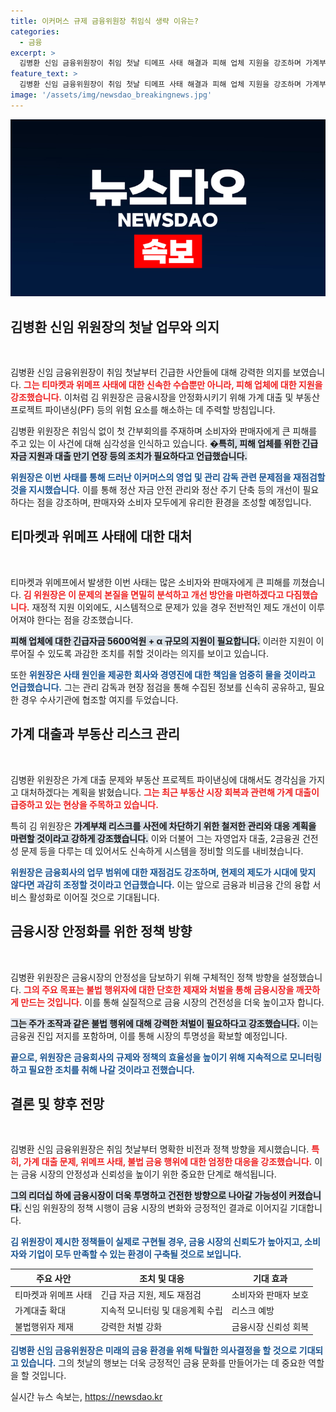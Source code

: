```yaml
---
title: 이커머스 규제 금융위원장 취임식 생략 이유는?
categories:
  - 금융
excerpt: >
  김병환 신임 금융위원장이 취임 첫날 티메프 사태 해결과 피해 업체 지원을 강조하며 가계부채와 부동산 리스크 해소에 집중하겠다고 밝혔다. 경영진 책임을 명확히 하고 금융 규제 개혁에 나설 계획!
feature_text: >
  김병환 신임 금융위원장이 취임 첫날 티메프 사태 해결과 피해 업체 지원을 강조하며 가계부채와 부동산 리스크 해소에 집중하겠다고 밝혔다. 경영진 책임을 명확히 하고 금융 규제 개혁에 나설 계획!
image: '/assets/img/newsdao_breakingnews.jpg'
---
```


<p><img src="/assets/img/newsdao_breakingnews.jpg" alt="ontimetimes 속보" /></p>

<h2 data-ke-size="size26">김병환 신임 위원장의 첫날 업무와 의지</h2>

<p data-ke-size="size16">&nbsp;</p>

<p>김병환 신임 금융위원장이 취임 첫날부터 긴급한 사안들에 대해 강력한 의지를 보였습니다. <b><span style="color: #ee2323;">그는 티마켓과 위메프 사태에 대한 신속한 수습뿐만 아니라, 피해 업체에 대한 지원을 강조했습니다.</span></b> 이처럼 김 위원장은 금융시장을 안정화시키기 위해 가계 대출 및 부동산 프로젝트 파이낸싱(PF) 등의 위험 요소를 해소하는 데 주력할 방침입니다. </p>

<p>김병환 위원장은 취임식 없이 첫 간부회의를 주재하며 소비자와 판매자에게 큰 피해를 주고 있는 이 사건에 대해 심각성을 인식하고 있습니다. <b><span style="background-color: #21538527;">�특히, 피해 업체를 위한 긴급자금 지원과 대출 만기 연장 등의 조치가 필요하다고 언급했습니다.</span></b></p>

<p><b><span style="color: #1a5490;">위원장은 이번 사태를 통해 드러난 이커머스의 영업 및 관리 감독 관련 문제점을 재점검할 것을 지시했습니다.</span></b> 이를 통해 정산 자금 안전 관리와 정산 주기 단축 등의 개선이 필요하다는 점을 강조하며, 판매자와 소비자 모두에게 유리한 환경을 조성할 예정입니다.</p>

<h2 data-ke-size="size26">티마켓과 위메프 사태에 대한 대처</h2>

<p data-ke-size="size16">&nbsp;</p>

<p>티마켓과 위메프에서 발생한 이번 사태는 많은 소비자와 판매자에게 큰 피해를 끼쳤습니다. <b><span style="color: #ee2323;">김 위원장은 이 문제의 본질을 면밀히 분석하고 개선 방안을 마련하겠다고 다짐했습니다.</span></b> 재정적 지원 이외에도, 시스템적으로 문제가 있을 경우 전반적인 제도 개선이 이루어져야 한다는 점을 강조했습니다.</p>

<p><b><span style="background-color: #21538527;">피해 업체에 대한 긴급자금 5600억원 + α 규모의 지원이 필요합니다.</span></b> 이러한 지원이 이루어질 수 있도록 과감한 조치를 취할 것이라는 의지를 보이고 있습니다. </p>

<p>또한 <b><span style="color: #1a5490;">위원장은 사태 원인을 제공한 회사와 경영진에 대한 책임을 엄중히 물을 것이라고 언급했습니다.</span></b> 그는 관리 감독과 현장 점검을 통해 수집된 정보를 신속히 공유하고, 필요한 경우 수사기관에 협조할 여지를 두었습니다.</p>

<h2 data-ke-size="size26">가계 대출과 부동산 리스크 관리</h2>

<p data-ke-size="size16">&nbsp;</p>

<p>김병환 위원장은 가계 대출 문제와 부동산 프로젝트 파이낸싱에 대해서도 경각심을 가지고 대처하겠다는 계획을 밝혔습니다. <b><span style="color: #ee2323;">그는 최근 부동산 시장 회복과 관련해 가계 대출이 급증하고 있는 현상을 주목하고 있습니다.</span></b> </p>

<p>특히 김 위원장은 <b><span style="background-color: #21538527;">가계부채 리스크를 사전에 차단하기 위한 철저한 관리와 대응 계획을 마련할 것이라고 강하게 강조했습니다.</span></b> 이와 더불어 그는 자영업자 대출, 2금융권 건전성 문제 등을 다루는 데 있어서도 신속하게 시스템을 정비할 의도를 내비쳤습니다.</p>

<p><b><span style="color: #1a5490;">위원장은 금융회사의 업무 범위에 대한 재점검도 강조하며, 현제의 제도가 시대에 맞지 않다면 과감히 조정할 것이라고 언급했습니다.</span></b> 이는 앞으로 금융과 비금융 간의 융합 서비스 활성화로 이어질 것으로 기대됩니다.</p>

<h2 data-ke-size="size26">금융시장 안정화를 위한 정책 방향</h2>

<p data-ke-size="size16">&nbsp;</p>

<p>김병환 위원장은 금융시장의 안정성을 담보하기 위해 구체적인 정책 방향을 설정했습니다. <b><span style="color: #ee2323;">그의 주요 목표는 불법 행위자에 대한 단호한 제재와 처벌을 통해 금융시장을 깨끗하게 만드는 것입니다.</span></b> 이를 통해 실질적으로 금융 시장의 건전성을 더욱 높이고자 합니다. </p>

<p><b><span style="background-color: #21538527;">그는 주가 조작과 같은 불법 행위에 대해 강력한 처벌이 필요하다고 강조했습니다.</span></b> 이는 금융권 진입 저지를 포함하며, 이를 통해 시장의 투명성을 확보할 예정입니다.</p>

<p><b><span style="color: #1a5490;">끝으로, 위원장은 금융회사의 규제와 정책의 효율성을 높이기 위해 지속적으로 모니터링하고 필요한 조치를 취해 나갈 것이라고 전했습니다.</span></b> </p>

<h2 data-ke-size="size26">결론 및 향후 전망</h2>

<p data-ke-size="size16">&nbsp;</p>

<p>김병환 신임 금융위원장은 취임 첫날부터 명확한 비전과 정책 방향을 제시했습니다. <b><span style="color: #ee2323;">특히, 가계 대출 문제, 위메프 사태, 불법 금융 행위에 대한 엄정한 대응을 강조했습니다.</span></b> 이는 금융 시장의 안정성과 신뢰성을 높이기 위한 중요한 단계로 해석됩니다. </p>

<p><b><span style="background-color: #21538527;">그의 리더십 하에 금융시장이 더욱 투명하고 건전한 방향으로 나아갈 가능성이 커졌습니다.</span></b> 신임 위원장의 정책 시행이 금융 시장의 변화와 긍정적인 결과로 이어지길 기대합니다. </p>

<p><b><span style="color: #1a5490;">김 위원장이 제시한 정책들이 실제로 구현될 경우, 금융 시장의 신뢰도가 높아지고, 소비자와 기업이 모두 만족할 수 있는 환경이 구축될 것으로 보입니다.</span></b> </p>

<table style="width: 100%;">
    <thead>
        <tr>
            <th>주요 사안</th>
            <th>조치 및 대응</th>
            <th>기대 효과</th>
        </tr>
    </thead>
    <tbody>
        <tr>
            <td>티마켓과 위메프 사태</td>
            <td>긴급 자금 지원, 제도 재점검</td>
            <td>소비자와 판매자 보호</td>
        </tr>
        <tr>
            <td>가계대출 확대</td>
            <td>지속적 모니터링 및 대응계획 수립</td>
            <td>리스크 예방</td>
        </tr>
        <tr>
            <td>불법행위자 제재</td>
            <td>강력한 처벌 강화</td>
            <td>금융시장 신뢰성 회복</td>
        </tr>
    </tbody>
</table>

<p><b><span style="color: #1a5490;">김병환 신임 금융위원장은 미래의 금융 환경을 위해 탁월한 의사결정을 할 것으로 기대되고 있습니다.</span></b> 그의 첫날의 행보는 더욱 긍정적인 금융 문화를 만들어가는 데 중요한 역할을 할 것입니다.</p>
실시간 뉴스 속보는, <a href="https://newsdao.kr" rel="dofollow">https://newsdao.kr</a>


